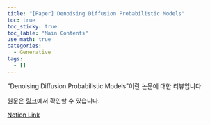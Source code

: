 ```yaml
---
title: "[Paper] Denoising Diffusion Probabilistic Models"
toc: true
toc_sticky: true
toc_lable: "Main Contents"
use_math: true
categories:
  - Generative
tags:
  - []
---
```


"Denoising Diffusion Probabilistic Models"이란 논문에 대한 리뷰입니다.

원문은 [링크](https://proceedings.neurips.cc/paper/2020/hash/4c5bcfec8584af0d967f1ab10179ca4b-Abstract.html)에서 확인할 수 있습니다.


[Notion Link](https://yejin109.notion.site/Denoising-Diffusion-Probabilistic-Models-243cbf83069c4a31bb31a6b5294bb60f?pvs=4)

<!-- 
Reference

[Link 1](https://learnopencv.com/denoising-diffusion-probabilistic-models/#What-Are-Diffusion-Probabilistic-Models?--)

# Introduction

> A diffusion probabilistic model (which we will call a “diffusion model” for brevity) is a **parameterized Markov chain** trained using **variational inference** to produce samples matching the data after finite time.
> 

>… learned to **reverse a diffusion process**,$q(\mathrm{x_{t}} \mid \mathrm{x_{t-1}})$ which is a Markov chain that gradually **adds noise** to the data **in the opposite direction** of sampling until signal is destroyed.
> ![Untitled](/assets/images/generative/Untitled.png){: width="50%" height="40%"}{: .align-center}
> 

> When the diffusion consists of small amounts of Gaussian noise, it is sufficient to set the sampling chain transitions to conditional Gaussians too, allowing for a particularly simple neural network parameterization.
> 

![Untitled](/assets/images/generative//Untitled%201.png){: width="50%" height="40%"}{: .align-center}

# Background

처음 diffusion에서 제시된 개념중 중요한 것은 

- Noise가 추가되는 과정 : forward trajectory(diffusion process)
- Denoising : reverse process
- 이 때 Gaussian Markov process가정
- (diffusion rate $\beta_t$가 작다면) 두 process는 동일한 distribution을 가지게 된다.

## Forward Process

### Initial and Final State

초기 값은 WLOG,  시작점을 기존의 데이터에서 하나 sampling해서 가져온다고 생각하자!

마지막 상태는 결과적으로 충분히 큰 step을 거쳤을 때 Gaussian noise와 같은 이미지가 된다.

- 이러한 step을 관리하도록 하는게 결국 diffusion rate이다.

### Single Step

![Untitled](/assets/images/generative/Untitled%202.png){: width="50%" height="40%"}{: .align-center}

diffusion process는 $q(\mathrm{x_{t}} \mid \mathrm{x_{t-1}})$로 보게 된다.

- Forward diffusion kernel(process): $q(\mathrm{x_{t}} \mid \mathrm{x_{t-1}})$
    - 결과적으로 원래 이미지에서 점차 Gaussian noise가 누적되어서 곱해진 형태가 된다는 것
    - 그리고 이것은 neural net paramterized가 아닌게 그냥 Gaussian Noise가 그렇게 누적해서 곱해진 형태로 계산하면 된다.
    - 특히 variance가 diagonal해서 isotropic Gaussian이라고도 불린다.
    - **[***]** 중요한 것은 여기서 noise가 정의된 것을 Normal distribution의 성질을 이용해서 다음과 같이 정의할 수 있다. 이는 kernel의 정의를 decompose해보면 알 수 있다.
        
        > $x_{t} = \sqrt{1-\beta_t} x_{t-1} + \sqrt{\beta_t}\epsilon, \epsilon \sim \mathcal{N}(0,I)$

### Full Step

그리고 diffusion rate가 충분히 작을 때엔 결국 두 transition probability는 동일한 functional form을 가지게 되어서 forward process는 다음과 같이 closed form으로 정의된다고 한다.

![Untitled](/assets/images/generative/Untitled%203.png){: width="50%" height="40%"}{: .align-center}

- $\alpha_t := 1-\beta_t$
- $\bar{\alpha_{t}} := \prod^{t}_{s=1} \alpha_s$
- 여기서 closed form의 의미는 Markov process를 반복해서 얻을 결과를 미리 계산해서 가질 수 있다는 것이다.
- [***] 그리고 앞서 transition equation을 full step이 지난 이 시점에서 Closed form으로 작성하면 다음과 같다.
    
    > $x_{t} = \sqrt{\bar{\alpha}_t} x_{0} + \sqrt{1-\bar{\alpha_t}}\epsilon$
    > 

## Reverse process

### Initial and final state

초기 상태는 process가 누적된 것으로 정의하면 된다.(Jascha Sohl-Dickstein et al., 2015)

> $p_\theta(x_0) = \int p_\theta(x_{0:T})dx_{1:T}$
> 

최종 상태는 앞서 Gaussian noise로 생성된 이미지까지 만든다고 했으니 다음과 같이 정의된다.

> $p(x_T) := \mathcal{N}(x_t; 0,I)$
> 

### Single Step

![Untitled](/assets/images/generative/Untitled%204.png){: width="50%" height="40%"}{: .align-center}

reverse process 는 $p(\mathrm{x_{t-1}} \mid \mathrm{x_{t}})$로 볼 수 있게 된다. 

- Reverse diffusion kernel(process) : $p(\mathrm{x_{t-1}} \mid \mathrm{x_{t}})$
    - 특히 이는 neural net으로 parameterization이 된다는 것을 기억하자!
    - 여기서 parameter들이 어떻게 계산되는지는 아래의 proposal을 보도록 하자.
- **[***]** 다만 여기서 transition equation은 다음과 같이 정의된다.
    
    > $\bar{x_{t-1}} = \mu_{\theta}(x_t,t) + \sqrt{\Sigma_{\theta}(x_t,t)}\epsilon$
    > 

### Loss

기본적으로 Maximization of Log Likliehood를 하려고 한다. 그리고 VAE와 같이 lower bound를 maximization(descent algorithm에서는 upper bound를 minimization)하는 방식으로 loss function을 정의하게 된다. 

![Untitled](/assets/images/generative/Untitled%205.png){: width="50%" height="40%"}{: .align-center}

그리고 equivalent한 Loss function를 다음과 같이 정의할 수 있게 된다.

![Untitled](/assets/images/generative/Untitled%206.png)

- 이 식을 사용하는 이유로 variance reduction이라고 하게 되는데 다음의 과정으로 유도된다.(See Derivation)
- 위의 결과는 결국 각 step에서의 metric의 합으로 나타나게 된다.
- 중간 상태에서의 항은 흔히 a.k.a Forward process posterior distribution
- 여기서 최종 상태에서의 loss는 무시가 가능한게, 우선 최종 상태에 대한 neural net의 parameter는 존재하지않는다. 이는 parameterization이 transition equation에서 사용된 반면 다음 상태가 존재하지 않는다면 모델이 계산할 필요도 없으니 자명하다.
- 초기 상태의 loss는 실험적으로 더 좋은 결과를 얻었다고 한다.
- Derivation
    
    ![Untitled](/assets/images/generative/Untitled%207.png){: width="50%" height="40%"}{: .align-center}
    
    사실 위의 식은 계산상으로는 가능하지만   해석을 위해서 이와 같은 식의 전개를 사용할 수 있게 된다. 
    
    ![Untitled](/assets/images/generative/Untitled%208.png){: width="50%" height="40%"}{: .align-center}
    

이 때 tractability는 다음 정의로 보장된다고 한다. 

![Untitled](/assets/images/generative/Untitled%209.png){: width="50%" height="40%"}{: .align-center}

- 이건 아마 VAE와 같이 derive를 하면 구할 수 있을 것 같다.

그리고 바로 사용하는 것이 아니라 구현하기에 쉽고 유용한 형태의 loss만을 사용하도록 한다.

![Untitled](/assets/images/generative/Untitled%2010.png){: width="50%" height="40%"}{: .align-center}

- **[***]** 중요한 것은 이 loss를 다 사용하는 것이 아니라 유의미한 항만을 사용하도록 한다.
- 이에 대한 유도는 아래의 Paramterization을 보도록 하자.
- **[**]** 핵심은 원래 유도된 식에서 coefficient로 ${\beta_t^2\over 2\sigma_t^2 \alpha_t(1-\bar{\alpha}_t)}$가 사라지게 된다. 이에 대한 해석으로 각 step별로 있어서 최종 Loss에 대한  Weight를 무시하게 된 것이고(t에 대한 dependency가 존재하니) 특히 t가 작을 때 Weight를 줄인 효과가 있게 된다. 이는 처음에 denoising할 때 복잡한 표현에 대한 것은 large t에서 진행되도록 하게 하는 효과가 있다.
- 여기서 또하나의 특징은 아래의 유도과정을 통해서 이 식을 얻고 이 식을 계산한다는 것의 의미는 단순히 매 단계에서 noise에 대한 예측을 하게 된다는 것이다. 결국 mean square error!

# Proposal : Diffusion models and denoising autoencoders

앞서 Background로 제시된 페이퍼는 크게 2가지의 argument를 가지는 class of function을 제시한 것이다.

- $\beta_t$
- Parameter estimation architecture for Gaussian Noise

이들을 어떻게 다루었는지 보도록 하자

### Diffusion rate for forward process

실제로 학습으로 계산할 것이 아니라 fixed constant로 사용하도록 한다. 

![Untitled](/assets/images/generative/Untitled%2011.png){: width="50%" height="40%"}{: .align-center}

그리고 앞서 transition equation을 정의한 것을 이용해서 converge할 때 즉  Gaussian image가 만들어질 때까지 반복하도록 한다.

### Parameterization for reverse process

앞서 reverse process를 정의한 것만 보았을 때 분포의 parameter를 결정해야할 필요가 존재하며 다음의 세팅을 사용하도록 한다.

- $\Sigma_\theta(x_t,t) = \sigma_t^2 \mathrm{I}$.
    - 실험적으로 다음의 두 값을 사용한다고 한다. 여기서 diffusion rate 또한 상수이기에 이 값도 상수
        - $\beta_t$
        - $\tilde{\beta}_t = {1-\bar{\alpha}_{t-1}\over 1-\bar{\alpha}_{t}} \beta_t$
- $\mathrm{x}_0$는 reverse process에서 entropy의 bound를 가지게 하는 값에 해당하는 것을 사용한다고 한다.
    - $\mathrm{x}_0 \sim \mathcal{N}(0,\mathrm{I})$
    - $\mathrm{x}_0$ to be set to one point(가지고 있는 데이터 셋에서 하나 sampling해서 시작하는 것)
- $\mu_\theta$는 다음 과정을 바탕으로 정해지게 된다.
    - Details
        
        ![Untitled](/assets/images/generative/Untitled%2012.png){: width="50%" height="40%"}{: .align-center}
        
        - $\tilde{\mu}_t$ : forward process posterior mean(Loss section 확인해보기)
        
        이 식은 다음식에서 유도가 되었으며 크게 2가지의 식에 기반한다
        
        - $\mathrm{x}_t(\mathrm{x}_0,\epsilon) = \sqrt{\bar{\alpha}}\mathrm{x}_0 + \sqrt{1-\bar{\alpha}_t}\epsilon$
        - Equation 7
        
        ![Untitled](/assets/images/generative/Untitled%2013.png){: width="50%" height="40%"}{: .align-center}
        
        - 기존의 식은 $D_{KL}(q(\mathrm{x}_{t-1}| \mathrm{x}_t, \mathrm{x}_0)\Vert p_\theta(\mathrm{x}_{t-1}|\mathrm{x}_t))$.
        - 이 때 $p_\theta(\mathrm{x}_{t-1}|\mathrm{t}) = \mathcal{N} (\mathrm{x}_{t-1}; \mu_\theta(\mathrm{x}_t,t),\sigma_t^2\mathrm{I})$.
        - 여기서 covariance term을 지우기 위해서 위에서 그냥 실험적으로 $\sigma_t^2$를 정한 것
        
        ![Untitled](/assets/images/generative/Untitled%2014.png){: width="50%" height="40%"}{: .align-center}
        
        - 이 때 Full step의 transition equation을 사용 : $x_t = \sqrt{\bar{\alpha}_t} x_{0} + \sqrt{1-\bar{\alpha}_t}\epsilon$

        - 그리고 posterior mean에 대한 식 사용 : $\tilde{\mu}_t (\mathrm{x}_t,\mathrm{x}_0) := {\sqrt{\bar{\alpha}_{t-1}}\beta_t \over 1-\bar{\alpha}_{t}}\mathrm{x}_0 + {\sqrt{\bar{\alpha}_{t}}(1-\bar{\alpha}_{t-1})\over 1-\bar{\alpha}_{t}}\mathrm{x}_t$
        
        결과적으로 $L_{t-1}$은 다음과 같이 정리된다.
        
        ![Untitled](/assets/images/generative/Untitled%2015.png){: width="50%" height="40%"}{: .align-center}
        
        - 여기서 주목할 점은 원래 posterior mean에 대한 식에서 noise에 대한 식으로 바뀌게 된다는 것이다.

중요한 것은 앞서 정의한 loss가 이 파라미터들을 학습 바탕으로 추정하는 것과 equivalent statement인지 확인해야 한다. 

우리가 해야하는 것은 결국 reverse process를 따라서 원래의 이미지로 돌아가야 한다. 결과적으로  다음 알고리즘으로 추론하게 된다.

![Untitled](/assets/images/generative/Untitled%2016.png){: width="50%" height="40%"}{: .align-center} -->